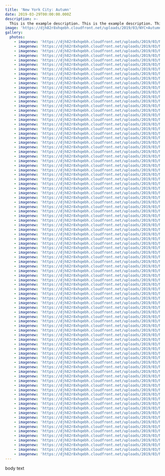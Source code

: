 ```yaml
---
title: 'New York City: Autumn'
date: 2019-03-29T00:00:00.000Z
description: >-
  This is the example description. This is the example description. This is the example description. This is the example description. This is the example description. This is the example description. 
image: 'https://djh82r8xhqebh.cloudfront.net/uploads/2019/03/NYC+Autumn+2018/NYCAutumn-1.jpg'
gallery:
  photos:
    - imagenew: 'https://djh82r8xhqebh.cloudfront.net/uploads/2019/03/NYC+Autumn+2018/NYCAutumn-1.jpg'
    - imagenew: 'https://djh82r8xhqebh.cloudfront.net/uploads/2019/03/NYC+Autumn+2018/NYCAutumn-2.jpg'
    - imagenew: 'https://djh82r8xhqebh.cloudfront.net/uploads/2019/03/NYC+Autumn+2018/NYCAutumn-3.jpg'
    - imagenew: 'https://djh82r8xhqebh.cloudfront.net/uploads/2019/03/NYC+Autumn+2018/NYCAutumn-4.jpg'
    - imagenew: 'https://djh82r8xhqebh.cloudfront.net/uploads/2019/03/NYC+Autumn+2018/NYCAutumn-5.jpg'
    - imagenew: 'https://djh82r8xhqebh.cloudfront.net/uploads/2019/03/NYC+Autumn+2018/NYCAutumn-6.jpg'
    - imagenew: 'https://djh82r8xhqebh.cloudfront.net/uploads/2019/03/NYC+Autumn+2018/NYCAutumn-7.jpg'
    - imagenew: 'https://djh82r8xhqebh.cloudfront.net/uploads/2019/03/NYC+Autumn+2018/NYCAutumn-8.jpg'
    - imagenew: 'https://djh82r8xhqebh.cloudfront.net/uploads/2019/03/NYC+Autumn+2018/NYCAutumn-9.jpg'
    - imagenew: 'https://djh82r8xhqebh.cloudfront.net/uploads/2019/03/NYC+Autumn+2018/NYCAutumn-10.jpg'
    - imagenew: 'https://djh82r8xhqebh.cloudfront.net/uploads/2019/03/NYC+Autumn+2018/NYCAutumn-11.jpg'
    - imagenew: 'https://djh82r8xhqebh.cloudfront.net/uploads/2019/03/NYC+Autumn+2018/NYCAutumn-12.jpg'
    - imagenew: 'https://djh82r8xhqebh.cloudfront.net/uploads/2019/03/NYC+Autumn+2018/NYCAutumn-13.jpg'
    - imagenew: 'https://djh82r8xhqebh.cloudfront.net/uploads/2019/03/NYC+Autumn+2018/NYCAutumn-14.jpg'
    - imagenew: 'https://djh82r8xhqebh.cloudfront.net/uploads/2019/03/NYC+Autumn+2018/NYCAutumn-15.jpg'
    - imagenew: 'https://djh82r8xhqebh.cloudfront.net/uploads/2019/03/NYC+Autumn+2018/NYCAutumn-16.jpg'
    - imagenew: 'https://djh82r8xhqebh.cloudfront.net/uploads/2019/03/NYC+Autumn+2018/NYCAutumn-17.jpg'
    - imagenew: 'https://djh82r8xhqebh.cloudfront.net/uploads/2019/03/NYC+Autumn+2018/NYCAutumn-18.jpg'
    - imagenew: 'https://djh82r8xhqebh.cloudfront.net/uploads/2019/03/NYC+Autumn+2018/NYCAutumn-19.jpg'
    - imagenew: 'https://djh82r8xhqebh.cloudfront.net/uploads/2019/03/NYC+Autumn+2018/NYCAutumn-20.jpg'
    - imagenew: 'https://djh82r8xhqebh.cloudfront.net/uploads/2019/03/NYC+Autumn+2018/NYCAutumn-21.jpg'
    - imagenew: 'https://djh82r8xhqebh.cloudfront.net/uploads/2019/03/NYC+Autumn+2018/NYCAutumn-22.jpg'
    - imagenew: 'https://djh82r8xhqebh.cloudfront.net/uploads/2019/03/NYC+Autumn+2018/NYCAutumn-23.jpg'
    - imagenew: 'https://djh82r8xhqebh.cloudfront.net/uploads/2019/03/NYC+Autumn+2018/NYCAutumn-24.jpg'
    - imagenew: 'https://djh82r8xhqebh.cloudfront.net/uploads/2019/03/NYC+Autumn+2018/NYCAutumn-25.jpg'
    - imagenew: 'https://djh82r8xhqebh.cloudfront.net/uploads/2019/03/NYC+Autumn+2018/NYCAutumn-26.jpg'
    - imagenew: 'https://djh82r8xhqebh.cloudfront.net/uploads/2019/03/NYC+Autumn+2018/NYCAutumn-27.jpg'
    - imagenew: 'https://djh82r8xhqebh.cloudfront.net/uploads/2019/03/NYC+Autumn+2018/NYCAutumn-28.jpg'
    - imagenew: 'https://djh82r8xhqebh.cloudfront.net/uploads/2019/03/NYC+Autumn+2018/NYCAutumn-29.jpg'
    - imagenew: 'https://djh82r8xhqebh.cloudfront.net/uploads/2019/03/NYC+Autumn+2018/NYCAutumn-30.jpg'
    - imagenew: 'https://djh82r8xhqebh.cloudfront.net/uploads/2019/03/NYC+Autumn+2018/NYCAutumn-31.jpg'
    - imagenew: 'https://djh82r8xhqebh.cloudfront.net/uploads/2019/03/NYC+Autumn+2018/NYCAutumn-32.jpg'
    - imagenew: 'https://djh82r8xhqebh.cloudfront.net/uploads/2019/03/NYC+Autumn+2018/NYCAutumn-33.jpg'
    - imagenew: 'https://djh82r8xhqebh.cloudfront.net/uploads/2019/03/NYC+Autumn+2018/NYCAutumn-34.jpg'
    - imagenew: 'https://djh82r8xhqebh.cloudfront.net/uploads/2019/03/NYC+Autumn+2018/NYCAutumn-35.jpg'
    - imagenew: 'https://djh82r8xhqebh.cloudfront.net/uploads/2019/03/NYC+Autumn+2018/NYCAutumn-36.jpg'
    - imagenew: 'https://djh82r8xhqebh.cloudfront.net/uploads/2019/03/NYC+Autumn+2018/NYCAutumn-37.jpg'
    - imagenew: 'https://djh82r8xhqebh.cloudfront.net/uploads/2019/03/NYC+Autumn+2018/NYCAutumn-38.jpg'
    - imagenew: 'https://djh82r8xhqebh.cloudfront.net/uploads/2019/03/NYC+Autumn+2018/NYCAutumn-39.jpg'
    - imagenew: 'https://djh82r8xhqebh.cloudfront.net/uploads/2019/03/NYC+Autumn+2018/NYCAutumn-40.jpg'
    - imagenew: 'https://djh82r8xhqebh.cloudfront.net/uploads/2019/03/NYC+Autumn+2018/NYCAutumn-41.jpg'
    - imagenew: 'https://djh82r8xhqebh.cloudfront.net/uploads/2019/03/NYC+Autumn+2018/NYCAutumn-42.jpg'
    - imagenew: 'https://djh82r8xhqebh.cloudfront.net/uploads/2019/03/NYC+Autumn+2018/NYCAutumn-43.jpg'
    - imagenew: 'https://djh82r8xhqebh.cloudfront.net/uploads/2019/03/NYC+Autumn+2018/NYCAutumn-44.jpg'
    - imagenew: 'https://djh82r8xhqebh.cloudfront.net/uploads/2019/03/NYC+Autumn+2018/NYCAutumn-45.jpg'
    - imagenew: 'https://djh82r8xhqebh.cloudfront.net/uploads/2019/03/NYC+Autumn+2018/NYCAutumn-46.jpg'
    - imagenew: 'https://djh82r8xhqebh.cloudfront.net/uploads/2019/03/NYC+Autumn+2018/NYCAutumn-47.jpg'
    - imagenew: 'https://djh82r8xhqebh.cloudfront.net/uploads/2019/03/NYC+Autumn+2018/NYCAutumn-48.jpg'
    - imagenew: 'https://djh82r8xhqebh.cloudfront.net/uploads/2019/03/NYC+Autumn+2018/NYCAutumn-49.jpg'
    - imagenew: 'https://djh82r8xhqebh.cloudfront.net/uploads/2019/03/NYC+Autumn+2018/NYCAutumn-50.jpg'
    - imagenew: 'https://djh82r8xhqebh.cloudfront.net/uploads/2019/03/NYC+Autumn+2018/NYCAutumn-51.jpg'
    - imagenew: 'https://djh82r8xhqebh.cloudfront.net/uploads/2019/03/NYC+Autumn+2018/NYCAutumn-52.jpg'
    - imagenew: 'https://djh82r8xhqebh.cloudfront.net/uploads/2019/03/NYC+Autumn+2018/NYCAutumn-53.jpg'
    - imagenew: 'https://djh82r8xhqebh.cloudfront.net/uploads/2019/03/NYC+Autumn+2018/NYCAutumn-54.jpg'
    - imagenew: 'https://djh82r8xhqebh.cloudfront.net/uploads/2019/03/NYC+Autumn+2018/NYCAutumn-55.jpg'
    - imagenew: 'https://djh82r8xhqebh.cloudfront.net/uploads/2019/03/NYC+Autumn+2018/NYCAutumn-56.jpg'
    - imagenew: 'https://djh82r8xhqebh.cloudfront.net/uploads/2019/03/NYC+Autumn+2018/NYCAutumn-57.jpg'
    - imagenew: 'https://djh82r8xhqebh.cloudfront.net/uploads/2019/03/NYC+Autumn+2018/NYCAutumn-58.jpg'
    - imagenew: 'https://djh82r8xhqebh.cloudfront.net/uploads/2019/03/NYC+Autumn+2018/NYCAutumn-59.jpg'
    - imagenew: 'https://djh82r8xhqebh.cloudfront.net/uploads/2019/03/NYC+Autumn+2018/NYCAutumn-60.jpg'
    - imagenew: 'https://djh82r8xhqebh.cloudfront.net/uploads/2019/03/NYC+Autumn+2018/NYCAutumn-61.jpg'
    - imagenew: 'https://djh82r8xhqebh.cloudfront.net/uploads/2019/03/NYC+Autumn+2018/NYCAutumn-62.jpg'
    - imagenew: 'https://djh82r8xhqebh.cloudfront.net/uploads/2019/03/NYC+Autumn+2018/NYCAutumn-63.jpg'
    - imagenew: 'https://djh82r8xhqebh.cloudfront.net/uploads/2019/03/NYC+Autumn+2018/NYCAutumn-64.jpg'
    - imagenew: 'https://djh82r8xhqebh.cloudfront.net/uploads/2019/03/NYC+Autumn+2018/NYCAutumn-65.jpg'
    - imagenew: 'https://djh82r8xhqebh.cloudfront.net/uploads/2019/03/NYC+Autumn+2018/NYCAutumn-66.jpg'
    - imagenew: 'https://djh82r8xhqebh.cloudfront.net/uploads/2019/03/NYC+Autumn+2018/NYCAutumn-67.jpg'
    - imagenew: 'https://djh82r8xhqebh.cloudfront.net/uploads/2019/03/NYC+Autumn+2018/NYCAutumn-68.jpg'
    - imagenew: 'https://djh82r8xhqebh.cloudfront.net/uploads/2019/03/NYC+Autumn+2018/NYCAutumn-69.jpg'
    - imagenew: 'https://djh82r8xhqebh.cloudfront.net/uploads/2019/03/NYC+Autumn+2018/NYCAutumn-70.jpg'
    - imagenew: 'https://djh82r8xhqebh.cloudfront.net/uploads/2019/03/NYC+Autumn+2018/NYCAutumn-71.jpg'
    - imagenew: 'https://djh82r8xhqebh.cloudfront.net/uploads/2019/03/NYC+Autumn+2018/NYCAutumn-72.jpg'
    - imagenew: 'https://djh82r8xhqebh.cloudfront.net/uploads/2019/03/NYC+Autumn+2018/NYCAutumn-73.jpg'
    - imagenew: 'https://djh82r8xhqebh.cloudfront.net/uploads/2019/03/NYC+Autumn+2018/NYCAutumn-74.jpg'
    - imagenew: 'https://djh82r8xhqebh.cloudfront.net/uploads/2019/03/NYC+Autumn+2018/NYCAutumn-75.jpg'
    - imagenew: 'https://djh82r8xhqebh.cloudfront.net/uploads/2019/03/NYC+Autumn+2018/NYCAutumn-76.jpg'
    - imagenew: 'https://djh82r8xhqebh.cloudfront.net/uploads/2019/03/NYC+Autumn+2018/NYCAutumn-77.jpg'
    - imagenew: 'https://djh82r8xhqebh.cloudfront.net/uploads/2019/03/NYC+Autumn+2018/NYCAutumn-78.jpg'
    - imagenew: 'https://djh82r8xhqebh.cloudfront.net/uploads/2019/03/NYC+Autumn+2018/NYCAutumn-79.jpg'
    - imagenew: 'https://djh82r8xhqebh.cloudfront.net/uploads/2019/03/NYC+Autumn+2018/NYCAutumn-80.jpg'
    - imagenew: 'https://djh82r8xhqebh.cloudfront.net/uploads/2019/03/NYC+Autumn+2018/NYCAutumn-81.jpg'
    - imagenew: 'https://djh82r8xhqebh.cloudfront.net/uploads/2019/03/NYC+Autumn+2018/NYCAutumn-82.jpg'
    - imagenew: 'https://djh82r8xhqebh.cloudfront.net/uploads/2019/03/NYC+Autumn+2018/NYCAutumn-83.jpg'
    - imagenew: 'https://djh82r8xhqebh.cloudfront.net/uploads/2019/03/NYC+Autumn+2018/NYCAutumn-84.jpg'
    - imagenew: 'https://djh82r8xhqebh.cloudfront.net/uploads/2019/03/NYC+Autumn+2018/NYCAutumn-85.jpg'
    - imagenew: 'https://djh82r8xhqebh.cloudfront.net/uploads/2019/03/NYC+Autumn+2018/NYCAutumn-86.jpg'
    - imagenew: 'https://djh82r8xhqebh.cloudfront.net/uploads/2019/03/NYC+Autumn+2018/NYCAutumn-87.jpg'
    - imagenew: 'https://djh82r8xhqebh.cloudfront.net/uploads/2019/03/NYC+Autumn+2018/NYCAutumn-88.jpg'
    - imagenew: 'https://djh82r8xhqebh.cloudfront.net/uploads/2019/03/NYC+Autumn+2018/NYCAutumn-89.jpg'
    - imagenew: 'https://djh82r8xhqebh.cloudfront.net/uploads/2019/03/NYC+Autumn+2018/NYCAutumn-90.jpg'
    - imagenew: 'https://djh82r8xhqebh.cloudfront.net/uploads/2019/03/NYC+Autumn+2018/NYCAutumn-91.jpg'
---
```

body text
